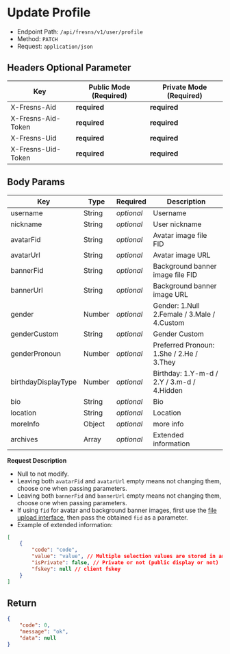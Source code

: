 # Update Profile

- Endpoint Path: `/api/fresns/v1/user/profile`
- Method: `PATCH`
- Request: `application/json`

## Headers Optional Parameter

| Key | Public Mode (Required) | Private Mode (Required) |
| --- | --- | --- |
| X-Fresns-Aid | **required** | **required** |
| X-Fresns-Aid-Token | **required** | **required** |
| X-Fresns-Uid | **required** | **required** |
| X-Fresns-Uid-Token | **required** | **required** |

## Body Params

| Key | Type | Required | Description |
| --- | --- | --- | --- |
| username | String | *optional* | Username |
| nickname | String | *optional* | User nickname |
| avatarFid | String | *optional* | Avatar image file FID |
| avatarUrl | String | *optional* | Avatar image URL |
| bannerFid | String | *optional* | Background banner image file FID |
| bannerUrl | String | *optional* | Background banner image URL |
| gender | Number | *optional* | Gender: 1.Null 2.Female / 3.Male / 4.Custom |
| genderCustom | String | *optional* | Gender Custom |
| genderPronoun | Number | *optional* | Preferred Pronoun: 1.She / 2.He / 3.They |
| birthdayDisplayType | Number | *optional* | Birthday: 1.Y-m-d / 2.Y / 3.m-d / 4.Hidden |
| bio | String | *optional* | Bio |
| location | String | *optional* | Location |
| moreInfo | Object | *optional* | more info |
| archives | Array | *optional* | Extended information |

**Request Description**

- Null to not modify.
- Leaving both `avatarFid` and `avatarUrl` empty means not changing them, choose one when passing parameters.
- Leaving both `bannerFid` and `bannerUrl` empty means not changing them, choose one when passing parameters.
- If using `fid` for avatar and background banner images, first use the [file upload interface](../common/file-upload.md), then pass the obtained `fid` as a parameter.
- Example of extended information:

```json
[
    {
        "code": "code",
        "value": "value", // Multiple selection values are stored in array format and passed as a string in the format ["value", "value"]
        "isPrivate": false, // Private or not (public display or not)
        "fskey": null // client fskey
    }
]
```

## Return

```json
{
    "code": 0,
    "message": "ok",
    "data": null
}
```
